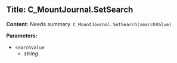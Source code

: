 ## Title: C_MountJournal.SetSearch

**Content:**
Needs summary.
`C_MountJournal.SetSearch(searchValue)`

**Parameters:**
- `searchValue`
  - *string*